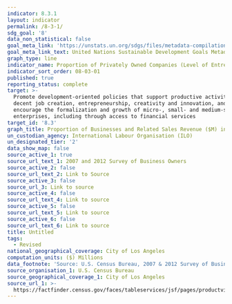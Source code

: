 ```yaml
---
indicator: 8.3.1
layout: indicator
permalink: /8-3-1/
sdg_goal: '8'
data_non_statistical: false
goal_meta_link: 'https://unstats.un.org/sdgs/files/metadata-compilation/Metadata-Goal-8.pdf'
goal_meta_link_text: United Nations Sustainable Development Goals Metadata (PDF 231 KB)
graph_type: line
indicator_name: Proportion of Privately Owned Companies (Level of Entrepreneurship)
indicator_sort_order: 08-03-01
published: true
reporting_status: complete
target: >-
  Promote development-oriented policies that support productive activities,
  decent job creation, entrepreneurship, creativity and innovation, and
  encourage the formalization and growth of micro-, small- and medium-sized
  enterprises, including through access to financial services
target_id: '8.3'
graph_title: Proportion of Businesses and Related Sales Revenue ($M) in the City of LA
un_custodian_agency: International Labour Organisation (ILO)
un_designated_tier: '2'
data_show_map: false
source_active_1: true
source_url_text_1: 2007 and 2012 Survey of Business Owners
source_active_2: false
source_url_text_2: Link to Source
source_active_3: false
source_url_3: Link to source
source_active_4: false
source_url_text_4: Link to source
source_active_5: false
source_url_text_5: Link to source
source_active_6: false
source_url_text_6: Link to source
title: Untitled
tags:
  - Revised
national_geographical_coverage: City of Los Angeles
computation_units: ($) Millions
data_footnote: 'Source: U.S. Census Bureau, 2007 & 2012 Survey of Business Owners'
source_organisation_1: U.S. Census Bureau
source_geographical_coverage_1: City of Los Angeles
source_url_1: >-
  https://factfinder.census.gov/faces/tableservices/jsf/pages/productview.xhtml?pid=SBO_2012_00CSA01&prodType=table
---
```

